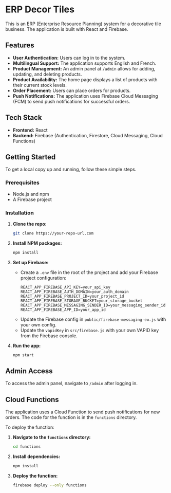 # ERP Decor Tiles

This is an ERP (Enterprise Resource Planning) system for a decorative tile business. The application is built with React and Firebase.

## Features

*   **User Authentication:** Users can log in to the system.
*   **Multilingual Support:** The application supports English and French.
*   **Product Management:** An admin panel at `/admin` allows for adding, updating, and deleting products.
*   **Product Availability:** The home page displays a list of products with their current stock levels.
*   **Order Placement:** Users can place orders for products.
*   **Push Notifications:** The application uses Firebase Cloud Messaging (FCM) to send push notifications for successful orders.

## Tech Stack

*   **Frontend:** React
*   **Backend:** Firebase (Authentication, Firestore, Cloud Messaging, Cloud Functions)

## Getting Started

To get a local copy up and running, follow these simple steps.

### Prerequisites

*   Node.js and npm
*   A Firebase project

### Installation

1.  **Clone the repo:**
    ```sh
    git clone https://your-repo-url.com
    ```
2.  **Install NPM packages:**
    ```sh
    npm install
    ```
3.  **Set up Firebase:**
    *   Create a `.env` file in the root of the project and add your Firebase project configuration:
        ```
        REACT_APP_FIREBASE_API_KEY=your_api_key
        REACT_APP_FIREBASE_AUTH_DOMAIN=your_auth_domain
        REACT_APP_FIREBASE_PROJECT_ID=your_project_id
        REACT_APP_FIREBASE_STORAGE_BUCKET=your_storage_bucket
        REACT_APP_FIREBASE_MESSAGING_SENDER_ID=your_messaging_sender_id
        REACT_APP_FIREBASE_APP_ID=your_app_id
        ```
    *   Update the Firebase config in `public/firebase-messaging-sw.js` with your own config.
    *   Update the `vapidKey` in `src/firebase.js` with your own VAPID key from the Firebase console.

4.  **Run the app:**
    ```sh
    npm start
    ```

## Admin Access

To access the admin panel, navigate to `/admin` after logging in.

## Cloud Functions

The application uses a Cloud Function to send push notifications for new orders. The code for the function is in the `functions` directory.

To deploy the function:

1.  **Navigate to the `functions` directory:**
    ```sh
    cd functions
    ```
2.  **Install dependencies:**
    ```sh
    npm install
    ```
3.  **Deploy the function:**
    ```sh
    firebase deploy --only functions
    ```